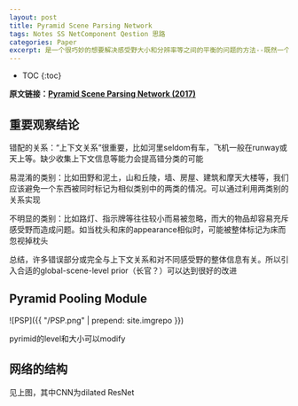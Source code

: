 ```yaml
---
layout: post
title: Pyramid Scene Parsing Network
tags: Notes SS NetComponent Qestion 思路 
categories: Paper
excerpt: 是一个很巧妙的想要解决感受野大小和分辨率等之间的平衡的问题的方法--既然一个感受野一定会需要平衡那我们就搞多个感受野嘛~。但是论文结构存在着问题，导致他不能说明所得到的优化是自己提出的PSP层到来的。但仍然是一种非常值得借鉴的思路。
---
```


* TOC
{:toc}

**原文链接：[Pyramid Scene Parsing Network (2017)](https://arxiv.org/pdf/1612.01105.pdf)**

## 重要观察结论

错配的关系：“上下文关系”很重要，比如河里seldom有车，飞机一般在runway或天上等。缺少收集上下文信息等能力会提高错分类的可能

易混淆的类别：比如田野和泥土，山和丘陵，墙、房屋、建筑和摩天大楼等，我们应该避免一个东西被同时标记为相似类别中的两类的情况。可以通过利用两类别的关系实现

不明显的类别：比如路灯、指示牌等往往较小而易被忽略，而大的物品却容易充斥感受野而造成问题。如当枕头和床的appearance相似时，可能被整体标记为床而忽视掉枕头

总结，许多错误部分或完全与上下文关系和对不同感受野的整体信息有关。所以引入合适的global-scene-level prior（长官？）可以达到很好的改进

## Pyramid Pooling Module

![PSP]({{ "/PSP.png" | prepend: site.imgrepo }})

pyrimid的level和大小可以modify

## 网络的结构

见上图，其中CNN为dilated ResNet